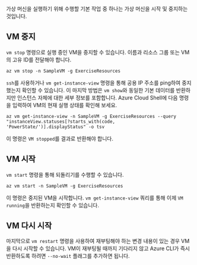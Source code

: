 가상 머신을 실행하기 위해 수행할 기본 작업 중 하나는 가상 머신을 시작 및 중지하는 것입니다.

## <a name="stopping-a-vm"></a>VM 중지

`vm stop` 명령으로 실행 중인 VM을 중지할 수 있습니다. 이름과 리소스 그룹 또는 VM의 고유 ID를 전달해야 합니다.

```azurecli
az vm stop -n SampleVM -g ExerciseResources
```

`ssh`를 사용하거나 `vm get-instance-view` 명령을 통해 공용 IP 주소를 ping하여 중지했는지 확인할 수 있습니다. 이 마지막 방법은 `vm show`와 동일한 기본 데이터를 반환하지만 인스턴스 자체에 대한 세부 정보를 포함합니다. Azure Cloud Shell에 다음 명령을 입력하여 VM의 현재 실행 상태를 확인해 보세요.

```azurecli
az vm get-instance-view -n SampleVM -g ExerciseResources --query "instanceView.statuses[?starts_with(code, 'PowerState/')].displayStatus" -o tsv
```

이 명령은 `VM stopped`를 결과로 반환해야 합니다.

## <a name="starting-a-vm"></a>VM 시작

`vm start` 명령을 통해 되돌리기를 수행할 수 있습니다.

```azurecli
az vm start -n SampleVM -g ExerciseResources
```

이 명령은 중지된 VM을 시작합니다. `vm get-instance-view` 쿼리를 통해 이제 `VM running`을 반환하는지 확인할 수 있습니다.

## <a name="restarting-a-vm"></a>VM 다시 시작

마지막으로 `vm restart` 명령을 사용하여 재부팅해야 하는 변경 내용이 있는 경우 VM을 다시 시작할 수 있습니다. VM이 재부팅될 때까지 기다리지 않고 Azure CLI가 즉시 반환하도록 하려면 `--no-wait` 플래그를 추가하면 됩니다.

